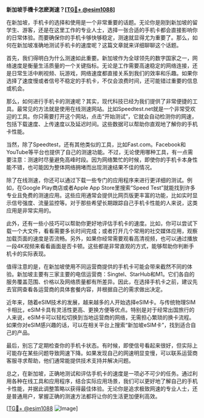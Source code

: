 **新加坡手機卡怎麽測速？[[TG💪+ @esim1088](https://t.me/s/esim1088)]**

在新加坡，手机卡的选择和使用是一个非常重要的话题。无论你是刚到新加坡的留学生、游客，还是在这里工作的专业人士，选择一张合适的手机卡都会直接影响你的日常体验。而要确保你的手机卡够快够稳定，测速就显得尤为重要了。那么，如何在新加坡准确地测试手机卡的速度呢？这篇文章就来详细聊聊这个话题。

首先，我们得明白为什么测速如此重要。新加坡作为全球领先的数字国家之一，网络速度是衡量生活质量的一个关键指标。无论是工作需要高速稳定的网络连接，还是日常生活中刷视频、玩游戏，网络速度都直接关系到我们的效率和乐趣。如果你选择了速度慢或者信号不稳定的手机卡，不仅会浪费时间，还可能错过重要的信息或机会。

那么，如何进行手机卡的测速呢？其实，现代科技已经为我们提供了非常便捷的工具。最常见的方法就是使用在线测速网站。比如Speedtest.net就是一个非常受欢迎的工具。你只需要打开这个网站，点击“开始测试”，它就会自动检测你的网速，包括下载速度、上传速度以及延迟时间。这些数据可以帮助你直观地了解你的手机卡性能。

当然，除了Speedtest，还有其他类似的工具，比如Fast.com。Facebook和YouTube等平台也提供了自己的测速功能。不过，无论使用哪种工具，有一点需要注意：测速时尽量避免高峰时段。因为网络繁忙的时候，即使你的手机卡本身性能不错，也可能因为整体网络拥堵而出现测速结果不佳的情况。

除了在线测速，你还可以通过下载一些专门的应用程序来进行更详细的测试。例如，在Google Play商店或者Apple App Store里搜索“Speed Test”就能找到许多专业且免费的测速应用。这些应用通常会提供比网页版更丰富的功能，比如实时显示信号强度、流量监控等。对于那些希望长期跟踪自己手机卡性能的人来说，这类应用是非常实用的。

此外，还有一些小技巧可以帮助你更好地评估手机卡的速度。比如，你可以尝试下载一个大文件，看看需要多长时间完成；或者打开几个常用的社交媒体应用，观察加载页面的速度是否流畅。另外，如果你经常需要观看高清视频，也可以通过播放一段4K视频来看看画面是否卡顿。这些都是非常直观的方式，能够帮助你判断手机卡的实际表现。

值得注意的是，在新加坡使用不同运营商提供的手机卡可能会带来截然不同的体验。新加坡主要有三家主要的电信运营商：Singtel、StarHub和M1。它们各自的服务覆盖范围、价格以及网络质量都有所差异。因此，在选择手机卡之前，建议先去官网查看各运营商的具体套餐内容，并根据自己的需求做出决定。

近年来，随着eSIM技术的发展，越来越多的人开始选择eSIM卡。与传统物理SIM卡相比，eSIM卡具有灵活性更高、更换方便等优点。特别是对于经常出国旅行的人来说，eSIM卡可以轻松切换到当地运营商的网络，无需担心繁琐的换卡流程。如果你对eSIM感兴趣的话，可以在相关平台上搜索“新加坡eSIM卡”，找到适合自己的产品。

最后，别忘了定期检查你的手机卡状态。有时候，即使信号看起来很好，但实际上可能存在某些问题导致网速下降。如果发现自己的网速明显变慢，可以联系运营商客服寻求帮助，他们通常能提供技术支持并解决问题。

总之，在新加坡，正确地测试和评估手机卡的速度是一项必不可少的任务。通过利用各种在线工具和应用程序，结合实际应用场景，我们可以更好地了解自己的手机卡性能，并据此调整策略以获得最佳体验。无论你是追求极致网速的专业人士，还是普通用户，掌握正确的测速方法都将让你的生活更加便利高效。

[[TG💪+ @esim1088](https://t.me/s/esim1088) ![Image](https://i.postimg.cc/4NQfJmqS/Snipaste-2025-05-13-00-14-12.png)]